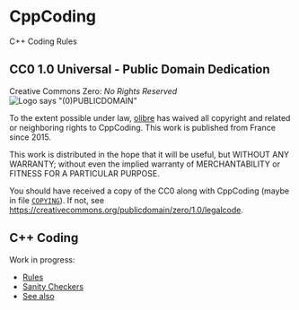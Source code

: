 # CppCoding
C++ Coding Rules

## CC0 1.0 Universal - Public Domain Dedication

Creative Commons Zero: *No Rights Reserved* &emsp;
![Logo says "(0)PUBLICDOMAIN"](https://licensebuttons.net/p/zero/1.0/80x15.png "Logo CC0 1.0 Public Domain")

To the extent possible under law, [olibre](mailto:olibre@Lmap.org) 
has waived all copyright and related or neighboring rights to CppCoding. 
This work is published from France since 2015.

This work is distributed in the hope that it will be useful,
but WITHOUT ANY WARRANTY; without even the implied warranty of
MERCHANTABILITY or FITNESS FOR A PARTICULAR PURPOSE.

You should have received a copy of the CC0
along with CppCoding (maybe in file [`COPYING`]).
If not, see <https://creativecommons.org/publicdomain/zero/1.0/legalcode>.

[`COPYING`]: COPYING

## C++ Coding

Work in progress:

* [Rules]
* [Sanity Checkers]
* [See also]

[Rules]:           cpp/rules.md
[Sanity Checkers]: cpp/lint.md
[See also]:        cpp/links.md

